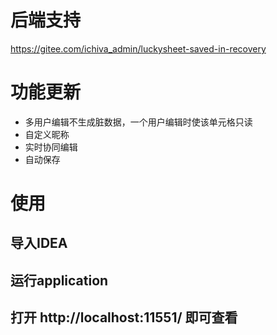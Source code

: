 
# 后端支持
https://gitee.com/ichiva_admin/luckysheet-saved-in-recovery
# 功能更新

- 多用户编辑不生成脏数据，一个用户编辑时使该单元格只读
- 自定义昵称
- 实时协同编辑
- 自动保存
# 使用
## 导入IDEA
## 运行application
## 打开 http://localhost:11551/ 即可查看
